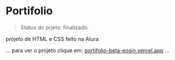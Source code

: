 # Portifolio

> Status do prjeto: finalizado.

projeto de HTML e CSS feito na Alura.

...
para ver o projeto clique em: <a href = 'https://portifolio-beta-eosin.vercel.app'>portifolio-beta-eosin.vercel.app</a>
...
